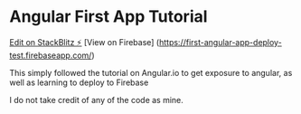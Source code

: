 # Angular First App Tutorial

[Edit on StackBlitz ⚡️](https://stackblitz.com/edit/angular-ubfwxc)
[View on Firebase] (https://first-angular-app-deploy-test.firebaseapp.com/)

This simply followed the tutorial on Angular.io to get exposure to angular, as well as
learning to deploy to Firebase

I do not take credit of any of the code as mine.
